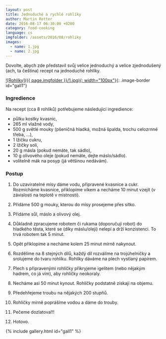 ```yaml
---
layout: post
title: Jednoduché a rychlé rohlíky
author: Martin Rotter
date: 2016-08-17 06:30:00 +0200
category: food-cooking
language: cs
imgfolder: /assets/2016/08/rohliky
images:
  - name: 1.jpg
  - name: 2.jpg
---
```


Dovolte, abych zde představil svůj velice jednoduchý a velice zjednodušený (ach, ta čeština) recept na jednoduché rohlíky.
<!--more-->

[![Rohlíky]({{ page.imgfolder }}/1.jpg){: width="100px"}](#){: .image-border id="gall1"}

### Ingredience

Na recept (cca 8 rohlíků) potřebujeme následující ingredience:

* půlku kostky kvasnic,
* 265 ml vlažné vody,
* 500 g světlé mouky (pšeničná hladká, možná špalda, trochu celozrnné třeba, ...),
* 1 lžičku cukru,
* 2 lžičky soli,
* 20 g másla (pokud nemáte, tak sádlo),
* 10 g olivového oleje (pokud nemáte, dejte máslo/sádlo).
* volitelně mák na posyp (já většinou nedávám).

### Postup

1. Do uzaviratelné mísy dáme vodu, připravené kvasnice a cukr. Rozmícháme kvasnice, přiklopíme víkem a necháme 10 minut vzejít (v závislosti na teplotě v místnosti).

2. Přidáme 500 g mouky, kterou do mísy prosejeme přes sítko.

3. Přidáme sůl, máslo a olivový olej.

4. Důkladně zpracujeme robotem či rukama (doporučuji robot) do hladkého těsta, které se (díky máslu/oleji) nelepí a drží konzistenci. To trvá robotem tak 5 minut.

5. Opět přiklopíme a necháme kolem 25 minut mírně nakynout.

6. Rozdělíme na 8 stejných dílů, každý díl rozválíme na trojúhelníčky a srolujeme do tvaru rohlíku. Rohlíky dáváme na plech vystlaný papírem.

7. Plech s připravenými rohlíčky přikryjeme igelitem (nebo nějakým hadrem, co já vím), aby rohlíčky neokoraly.

8. Necháme asi 50 minut kynout. Rohlíčky podstatně získají na objemu.

9. Předehřejeme troubu na nějakých 200 stupňů.

10. Rohlíčky mírně poprášíme vodou a dáme do trouby.

11. Pečeme dozlatova!!!

12. Hotovo.

{% include gallery.html id="gall1" %}